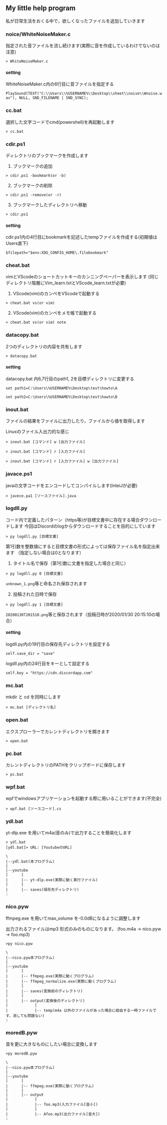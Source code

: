 ## My little help program ##
私が日常生活をおくる中で，欲しくなったファイルを追加していきます

### noice/WhiteNoiseMaker.c
指定された音ファイルを流し続けます(実際に音を作成しているわけでないのは注意)
```
> WhiteNoiseMaker.c
```
#### setting
WhiteNoiseMaker.c内の6行目に音ファイルを指定する

`PlaySound(TEXT("C:\\Users\\%USERNAME%\\Desktop\\sheet\\noise\\Wnoise.wav"), NULL, SND_FILENAME | SND_SYNC);`

### cc.bat ###
選択した文字コードでcmd(powershell)を再起動します
```
> cc.bat
```

### cdir.ps1 ###
ディレクトリのブックマークを作成します

1. ブックマークの追加

```
> cdir.ps1 -bookmark(or -b)
```

2. ブックマークの削除
```
> cdir.ps1 -remove(or -r)  
```

3. ブックマークしたディレクトリへ移動
```
> cdir.ps1
```
#### setting
cdir.ps1内の4行目にbookmarkを記述したtempファイルを作成する(初期値はUsers直下)

`$filepath="$env:XDG_CONFIG_HOME\.filebookmark"`


### cheat.bat ###
vimとVScodeのショートカットキーのカンニングペーパーを表示します
(同じディレクトリ階層にVim_learn.txtとVScode_learn.txtが必要)

1. VScode(vim)のカンペをVScodeで起動する
```
> cheat.bat vs(or vim)
```

2. VScode(vim)のカンペをメモ帳で起動する
```
> cheat.bat vs(or vim) note
```

### datacopy.bat ###
2つのディレクトリの内容を共有します
```
> datacopy.bat
```
#### setting ####
datacopy.bat 内6,7行目のpath1, 2を目標ディレクトリに変更する


`set path1=C:\Users\%USERNAME%\Desktop\test\howto\A`

`set path2=C:\Users\%USERNAME%\Desktop\test\howto\B`

### inout.bat
ファイルの結果をファイルに出力したり，ファイルから値を取得します

Linuxのファイル入出力的な感じ
```
> inout.bat [コマンド] w [出力ファイル]
```
```
> inout.bat [コマンド] r [入力ファイル]
```
```
> inout.bat [コマンド] r [入力ファイル] w [出力ファイル]
```

### javace.ps1
javaの文字コードをエンコードしてコンパイルします(InteiJが必要)
```
> javece.pa1 [ソースファイル].java
```

### logdll.py
コード内で定義したパターン（https等)が目標文書中に存在する場合ダウンロードします
今回はDiscordのlogからダウンロードすることを目的にしています
```
> py logdll.py [目標文書]
```
第1引数を整数値にすると目標文書の形式によっては保存ファイル名を指定出来ます
（指定しない場合は0となります）

1. タイトル名で保存（第1引数に文書を指定した場合と同じ）
```
> py logdll.py 0 [目標文書]
```
`unknown_1.png`等と命名され保存されます

2. 投稿された日時で保存
```
> py logdll.py 1 [目標文書]
```
`20200130T201510.png`等と保存されます（投稿日時が2020/01/30 20:15:10の場合）

#### setting
logdll.py内の19行目の保存先ディレクトリを設定する

`self.save_dir = "save" `

logdll.py内の24行目をキーとして設定する

`self.key = "https://cdn.discordapp.com"`


### mc.bat
mkdir と cd を同時にします
```
> mc.bat [ディレクトリ名]
```

### open.bat
エクスプローラーでカレントディレクトリを開きます
```
> open.bat
```

### pc.bat
カレントディレクトリのPATHをクリップボードに保存します
```
> pc.bat
```

### wpf.bat
wpfでwindowsアプリケーションを起動する際に用いることができます(不完全)
```
> wpf.bat [ソースコード].cs
```

### ydl.bat
yt-dlp.exe を用いてm4a(音のみ)で出力することを簡易化します

```
> ydl.bat
[ydl.bat]> URL: [YoutubeのURL]
```
```
\
|--ydl.bat(本プログラム)
|
|--youtube
|      |
|      |-- yt-dlp.exe(実際に動く実行ファイル)
|      |
|      |-- saves(保存先ディレクトリ)
:
```


### nico.pyw
ffmpeg.exe を用いてmax_volume を-0.0dBになるように調整します

出力されるファイルはmp3 形式のみのものになります。
(foo.m4a -> nico.pyw -> foo.mp3)

```
>py nico.pyw
```
```
\
|--nico.pyw本プログラム)
|
|--youtube
|      |
|      |-- ffmpeg.exe(実際に動くプログラム)
|      |-- ffmpeg_normalize.exe(実際に動くプログラム)
|      |
|      |-- saves(変換前のディレクトリ)
|      |
|      |-- output(変換後のディレクトリ)
|            |
|            |-- temp(m4a 以外のファイルがあった場合に経由する一時ファイルです、消しても問題ない)
:
```

### moredB.pyw
音を更に大きなものにしたい場合に変換します

```
>py moredB.pyw
```
```
\
|--nico.pyw本プログラム)
|
|--youtube
|      |
|      |-- ffmpeg.exe(実際に動くプログラム)
|      |
|      |-- output
|            |
|            |-- foo.mp3(入力ファイル[音小])
|            |
|            |-- Afoo.mp3(出力ファイル[音大])
:
```
